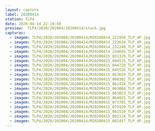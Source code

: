 ```yaml
---
layout: capture
label: 20200414
station: TLP4
date: 2020-04-14 22:19:50
preview:  TLP4/2020/202004/20200414/stack.jpg
capturas:
  - imagem: TLP4/2020/202004/20200414/M20200414_221950_TLP_4P.jpg
  - imagem: TLP4/2020/202004/20200414/M20200414_223634_TLP_4P.jpg
  - imagem: TLP4/2020/202004/20200414/M20200414_232249_TLP_4P.jpg
  - imagem: TLP4/2020/202004/20200414/M20200414_234645_TLP_4P.jpg
  - imagem: TLP4/2020/202004/20200414/M20200415_031329_TLP_4P.jpg
  - imagem: TLP4/2020/202004/20200414/M20200415_044525_TLP_4P.jpg
  - imagem: TLP4/2020/202004/20200414/M20200415_044728_TLP_4P.jpg
  - imagem: TLP4/2020/202004/20200414/M20200415_045526_TLP_4P.jpg
  - imagem: TLP4/2020/202004/20200414/M20200415_053659_TLP_4P.jpg
  - imagem: TLP4/2020/202004/20200414/M20200415_060302_TLP_4P.jpg
  - imagem: TLP4/2020/202004/20200414/M20200415_061428_TLP_4P.jpg
  - imagem: TLP4/2020/202004/20200414/M20200415_063004_TLP_4P.jpg
  - imagem: TLP4/2020/202004/20200414/M20200415_063023_TLP_4P.jpg
  - imagem: TLP4/2020/202004/20200414/M20200415_064025_TLP_4P.jpg
  - imagem: TLP4/2020/202004/20200414/M20200415_073701_TLP_4P.jpg
  - imagem: TLP4/2020/202004/20200414/M20200415_075939_TLP_4P.jpg
  - imagem: TLP4/2020/202004/20200414/M20200415_081510_TLP_4P.jpg
  - imagem: TLP4/2020/202004/20200414/M20200415_082116_TLP_4P.jpg
  - imagem: TLP4/2020/202004/20200414/M20200415_082457_TLP_4P.jpg
---
```

